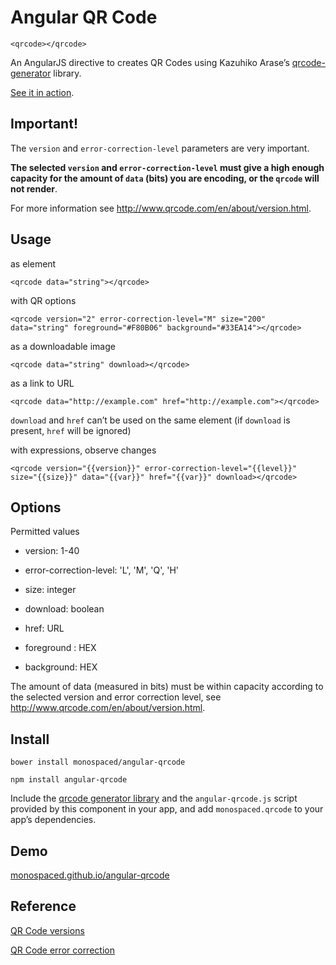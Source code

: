 Angular QR Code
===============

    <qrcode></qrcode>

An AngularJS directive to creates QR Codes using Kazuhiko Arase’s [qrcode-generator](https://github.com/kazuhikoarase/qrcode-generator) library.

[See it in action](http://monospaced.github.io/angular-qrcode).

Important!
-----

The `version` and `error-correction-level` parameters are very important.

__The selected `version` and `error-correction-level` must give a high enough capacity for the amount of `data` (bits) you are encoding, or the `qrcode` will not render__.

For more information see http://www.qrcode.com/en/about/version.html.

Usage
-----

as element

    <qrcode data="string"></qrcode>

with QR options

    <qrcode version="2" error-correction-level="M" size="200" data="string" foreground="#F80B06" background="#33EA14"></qrcode>

as a downloadable image

    <qrcode data="string" download></qrcode>

as a link to URL

    <qrcode data="http://example.com" href="http://example.com"></qrcode>

`download` and `href` can’t be used on the same element (if `download` is present, `href` will be ignored)

with expressions, observe changes

    <qrcode version="{{version}}" error-correction-level="{{level}}" size="{{size}}" data="{{var}}" href="{{var}}" download></qrcode>

Options
-------

Permitted values

* version: 1-40

* error-correction-level: 'L', 'M', 'Q', 'H'

* size: integer

* download: boolean

* href: URL
* foreground : HEX
* background: HEX

The amount of data (measured in bits) must be within capacity according to the selected version and error correction level, see http://www.qrcode.com/en/about/version.html.

Install
-------

    bower install monospaced/angular-qrcode

    npm install angular-qrcode

Include the [qrcode generator library](https://raw.github.com/monospaced/bower-qrcode-generator/master/js/qrcode.js) and the `angular-qrcode.js` script provided by this component in your app, and add `monospaced.qrcode` to your app’s dependencies.

Demo
----------------

[monospaced.github.io/angular-qrcode](http://monospaced.github.io/angular-qrcode)

Reference
----------------

[QR Code versions](http://www.qrcode.com/en/about/version.html)

[QR Code error correction](http://www.qrcode.com/en/about/error_correction.html)
